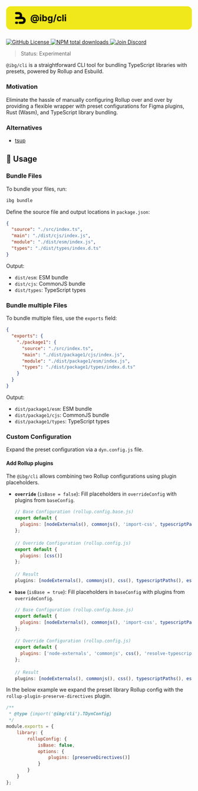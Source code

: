 <h1 align="center">
    <img src="./.github/banner.svg" alt="@ibg/cli banner">
</h1>

<p align="left">
    <a href="https://github.com/inbeta-group/monorepo/blob/develop/LICENSE">
        <img src="https://img.shields.io/github/license/inbeta-group/monorepo.svg?label=license&style=flat&colorA=293140&colorB=F0E81A" alt="GitHub License"/>
    </a>
    <a href="https://www.npmjs.com/package/@ibg/cli">
        <img src="https://img.shields.io/npm/dt/@ibg/cli.svg?label=downloads&style=flat&colorA=293140&colorB=F0E81A" alt="NPM total downloads"/>
    </a>
    <a href="https://dyn.art/s/discord/?source=inbeta-group-readme">
        <img src="https://img.shields.io/discord/795291052897992724.svg?label=&logo=discord&logoColor=ffffff&color=7389D8&labelColor=F0E81A" alt="Join Discord"/>
    </a>
</p>

> Status: Experimental

`@ibg/cli` is a straightforward CLI tool for bundling TypeScript libraries with presets, powered by Rollup and Esbuild.

### Motivation
Eliminate the hassle of manually configuring Rollup over and over by providing a flexible wrapper with preset configurations for Figma plugins, Rust (Wasm), and TypeScript library bundling.

### Alternatives
- [tsup](https://github.com/egoist/tsup)

## 📖 Usage

### Bundle Files

To bundle your files, run:
```bash
ibg bundle
```

Define the source file and output locations in `package.json`:
```json
{
  "source": "./src/index.ts",
  "main": "./dist/cjs/index.js",
  "module": "./dist/esm/index.js",
  "types": "./dist/types/index.d.ts"
}
```
Output:
- `dist/esm`: ESM bundle
- `dist/cjs`: CommonJS bundle
- `dist/types`: TypeScript types

### Bundle multiple Files

To bundle multiple files, use the `exports` field:
```json
{
  "exports": {
    "./package1": {
      "source": "./src/index.ts",
      "main": "./dist/package1/cjs/index.js",
      "module": "./dist/package1/esm/index.js",
      "types": "./dist/package1/types/index.d.ts"
    }
  }
}
```
Output:
- `dist/package1/esm`: ESM bundle
- `dist/package1/cjs`: CommonJS bundle
- `dist/package1/types`: TypeScript types

### Custom Configuration

Expand the preset configuration via a `dyn.config.js` file.

#### Add Rollup plugins

The `@ibg/cli` allows combining two Rollup configurations using plugin placeholders.

- **`override`** (`isBase = false`): Fill placeholders in `overrideConfig` with plugins from `baseConfig`.
  ```javascript
  // Base Configuration (rollup.config.base.js)
  export default {
    plugins: [nodeExternals(), commonjs(), 'import-css', typescriptPaths(), esbuild()]
  };

  // Override Configuration (rollup.config.js)
  export default {
    plugins: [css()]
  };

  // Result
  plugins: [nodeExternals(), commonjs(), css(), typescriptPaths(), esbuild()];
  ```

- **`base`** (`isBase = true`): Fill placeholders in `baseConfig` with plugins from `overrideConfig`.
  ```javascript
  // Base Configuration (rollup.config.base.js)
  export default {
    plugins: [nodeExternals(), commonjs(), 'import-css', typescriptPaths(), esbuild()]
  };

  // Override Configuration (rollup.config.js)
  export default {
    plugins: ['node-externals', 'commonjs', css(), 'resolve-typescript-paths', 'esbuild']
  };

  // Result
  plugins: [nodeExternals(), commonjs(), css(), typescriptPaths(), esbuild()];
  ```

In the below example we expand the preset library Rollup config with the `rollup-plugin-preserve-directives` plugin.

```js
/**
 * @type {import('@ibg/cli').TDynConfig}
 */
module.exports = {
	library: {
		rollupConfig: {
			isBase: false,
			options: {
				plugins: [preserveDirectives()]
			}
		}
	}
};
```


